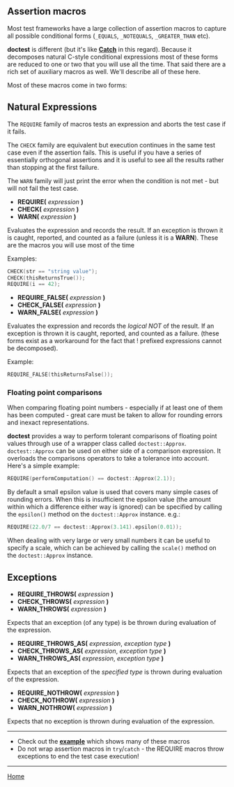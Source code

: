 ## Assertion macros

Most test frameworks have a large collection of assertion macros to capture all possible conditional forms (```_EQUALS```, ```_NOTEQUALS```, ```_GREATER_THAN``` etc).

**doctest** is different (but it's like [**Catch**](https://github.com/philsquared/Catch) in this regard). Because it decomposes natural C-style conditional expressions most of these forms are reduced to one or two that you will use all the time. That said there are a rich set of auxiliary macros as well. We'll describe all of these here.

Most of these macros come in two forms:

## Natural Expressions

The ```REQUIRE``` family of macros tests an expression and aborts the test case if it fails.

The ```CHECK``` family are equivalent but execution continues in the same test case even if the assertion fails. This is useful if you have a series of essentially orthogonal assertions and it is useful to see all the results rather than stopping at the first failure.

The ```WARN``` family will just print the error when the condition is not met - but will not fail the test case. 

* **REQUIRE(** _expression_ **)**
* **CHECK(** _expression_ **)**  
* **WARN(** _expression_ **)**

Evaluates the expression and records the result. If an exception is thrown it is caught, reported, and counted as a failure (unless it is a **WARN**). These are the macros you will use most of  the time

Examples:

```c++
CHECK(str == "string value");
CHECK(thisReturnsTrue());
REQUIRE(i == 42);
```

* **REQUIRE_FALSE(** _expression_ **)**
* **CHECK_FALSE(** _expression_ **)**
* **WARN_FALSE(** _expression_ **)**

Evaluates the expression and records the _logical NOT_ of the result. If an exception is thrown it is caught, reported, and counted as a failure.
(these forms exist as a workaround for the fact that ! prefixed expressions cannot be decomposed).

Example:

```c++
REQUIRE_FALSE(thisReturnsFalse());
```

### Floating point comparisons

When comparing floating point numbers - especially if at least one of them has been computed - great care must be taken to allow for rounding errors and inexact representations.

**doctest** provides a way to perform tolerant comparisons of floating point values through use of a wrapper class called ```doctest::Approx```. ```doctest::Approx``` can be used on either side of a comparison expression. It overloads the comparisons operators to take a tolerance into account. Here's a simple example:

```c++
REQUIRE(performComputation() == doctest::Approx(2.1));
```

By default a small epsilon value is used that covers many simple cases of rounding errors. When this is insufficient the epsilon value (the amount within which a difference either way is ignored) can be specified by calling the ```epsilon()``` method on the ```doctest::Approx``` instance. e.g.:

```c++
REQUIRE(22.0/7 == doctest::Approx(3.141).epsilon(0.01));
```

When dealing with very large or very small numbers it can be useful to specify a scale, which can be achieved by calling the ```scale()``` method on the ```doctest::Approx``` instance.

## Exceptions

* **REQUIRE_THROWS(** _expression_ **)**
* **CHECK_THROWS(** _expression_ **)**
* **WARN_THROWS(** _expression_ **)**

Expects that an exception (of any type) is be thrown during evaluation of the expression.

* **REQUIRE_THROWS_AS(** _expression_, _exception type_ **)**
* **CHECK_THROWS_AS(** _expression_, _exception type_ **)**
* **WARN_THROWS_AS(** _expression_, _exception type_ **)**

Expects that an exception of the _specified type_ is thrown during evaluation of the expression.

* **REQUIRE_NOTHROW(** _expression_ **)**
* **CHECK_NOTHROW(** _expression_ **)**
* **WARN_NOTHROW(** _expression_ **)**

Expects that no exception is thrown during evaluation of the expression.

--------

- Check out the [**example**](../../examples/assertion_macros/main.cpp) which shows many of these macros
- Do not wrap assertion macros in ```try```/```catch``` - the REQUIRE macros throw exceptions to end the test case execution!

---------------

[Home](readme.md#reference)
